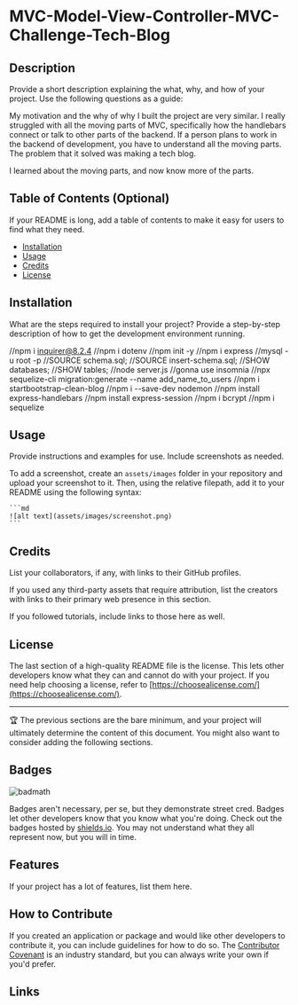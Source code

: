 # MVC-Model-View-Controller-MVC-Challenge-Tech-Blog



## Description

Provide a short description explaining the what, why, and how of your project. Use the following questions as a guide:

My motivation and the why of why I built the project are very similar. I really struggled with all the moving parts of MVC, specifically how the handlebars connect or talk to other parts of the backend. If a person plans to work in the backend of development, you have to understand all the moving parts.
The problem that it solved was making a tech blog. 

I learned about the moving parts, and now know more of the parts. 


## Table of Contents (Optional)

If your README is long, add a table of contents to make it easy for users to find what they need.

- [Installation](#installation)
- [Usage](#usage)
- [Credits](#credits)
- [License](#license)

## Installation

What are the steps required to install your project? Provide a step-by-step description of how to get the development environment running.

//npm i inquirer@8.2.4
//npm i dotenv 
//npm init -y
//npm i express
//mysql -u root -p
//SOURCE schema.sql;
//SOURCE insert-schema.sql;
//SHOW databases;
//SHOW tables;
//node server.js
//gonna use insomnia
//npx sequelize-cli migration:generate --name add_name_to_users
//npm i startbootstrap-clean-blog
//npm i --save-dev nodemon
//npm install express-handlebars
//npm install express-session
//npm i bcrypt
//npm i sequelize
## Usage

Provide instructions and examples for use. Include screenshots as needed.

To add a screenshot, create an `assets/images` folder in your repository and upload your screenshot to it. Then, using the relative filepath, add it to your README using the following syntax:

    ```md
    ![alt text](assets/images/screenshot.png)
    ```

## Credits

List your collaborators, if any, with links to their GitHub profiles.

If you used any third-party assets that require attribution, list the creators with links to their primary web presence in this section.

If you followed tutorials, include links to those here as well.

## License

The last section of a high-quality README file is the license. This lets other developers know what they can and cannot do with your project. If you need help choosing a license, refer to [https://choosealicense.com/](https://choosealicense.com/).

---

🏆 The previous sections are the bare minimum, and your project will ultimately determine the content of this document. You might also want to consider adding the following sections.

## Badges

![badmath](https://img.shields.io/github/languages/top/lernantino/badmath)

Badges aren't necessary, per se, but they demonstrate street cred. Badges let other developers know that you know what you're doing. Check out the badges hosted by [shields.io](https://shields.io/). You may not understand what they all represent now, but you will in time.

## Features

If your project has a lot of features, list them here.

## How to Contribute

If you created an application or package and would like other developers to contribute it, you can include guidelines for how to do so. The [Contributor Covenant](https://www.contributor-covenant.org/) is an industry standard, but you can always write your own if you'd prefer.

## Links

